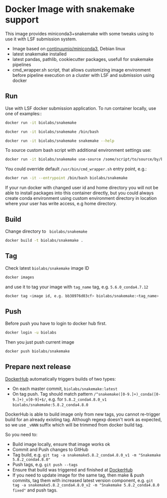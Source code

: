 Docker Image with snakemake support
=====================================

This image provides miniconda3+snakemake with some tweaks using to use it with LSF submission system. 
* Image based on [continuumio/miniconda3](https://hub.docker.com/r/continuumio/miniconda3/dockerfile), Debian linux 
* latest snakemake installed
* latest pandas, pathlib, cookiecutter packages, usefull for snakemake pipelines 
* cmd_wrapper.sh script, that allows customizing image environment before pipeline execution on a cluster with LSF and submission using docker

Run
-----
Use with LSF docker submission application. To run container locally, use one of examples::
```bash
docker run -it biolabs/snakemake
```
```bash
docker run -it biolabs/snakemake /bin/bash 
```
```bash
docker run -it biolabs/snakemake snakemake --help  
```

To source custom bash script with additional environment settings use:
```bash
docker run -it biolabs/snakemake use-source /some/script/to/source/by/bash snakemake --help  
```

You could override default `/usr/bin/cmd_wrapper.sh` entry point, e.g.:

```bash
docker run -it --entrypoint /bin/bash biolabs/snakemake
```

If your run docker with changed user id and home directory you will not be able to install packages into this container directly, but you could always create conda environment using custom environment directory in location where your user has write access, e.g home directory.

Build
-----
Change directory to ` biolabs/snakemake` 

```bash
docker build -t biolabs/snakemake .
```

Tag
---
Check latest `biolabs/snakemake` image ID  
```bash
docker images
```
and use it to tag your image with `tag_name` tag, e.g. `5.6.0_conda4.7.12`
```bash                                                         
docker tag <image id, e.g. bb38976d03cf> biolabs/snakemake:<tag_name>
```

Push
----
Before push you have to login to docker hub first.
```bash
docker login -u biolabs
```

Then you just push current image 
```bash
docker push biolabs/snakemake
```

Prepare next release
---
[DockerHub](https://hub.docker.com/repository/docker/biolabs/snakemake/builds) automatically triggers builds of two types:
* On each master commit, `biolabs/snakemake:latest`
* On tag push. Tag should match pattern `/^snakemake([0-9.]+)_conda([0-9.]+)_v[0-9]+$/`, e.g. for `5.8.2_conda4.8.0_v1` `biolabs/snakemake:5.8.2_conda4.8.0`

DockerHub is able to build image only from new tags, you cannot re-trigger build for an already existing tag. Although regexp doesn't work as expected, so we use `_vNNN` suffix which will be trimmed from docker build tag.

So you need to:
* Build image locally, ensure that image works ok
* Commit and Push changes to GitHub 
* Tag build, e.g. `git tag -a snakemake5.8.2_conda4.8.0_v1 -m "Snakemake 5.8.2_conda4.8.0"`
* Push tags, e.g. `git push --tags`
* Ensure that build was triggered and finished at [DockerHub](https://hub.docker.com/repository/docker/biolabs/snakemake/builds) 
* If you need to update image for the same tag, then make & push commits, tag them with increased latest version component, e.g. `git tag -a snakemake5.8.2_conda4.8.0_v2 -m "Snakemake 5.8.2_conda4.8.0 fixed"` and push tags.
